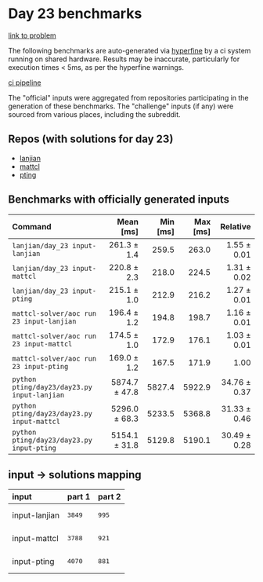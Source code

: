 # Day 23 benchmarks

[link to problem](http://adventofcode.com/2022/day/23)

The following benchmarks are auto-generated via [hyperfine](https://github.com/sharkdp/hyperfine) by a ci system running on shared hardware. Results may be inaccurate, particularly for execution times < 5ms, as per the hyperfine warnings.

[ci pipeline](http://ci.papercode.net:8080/teams/aoc2022/pipelines/aoc-compare-2022)

The "official" inputs were aggregated from repositories participating in the generation of these benchmarks. The "challenge" inputs (if any) were sourced from various places, including the subreddit.

## Repos (with solutions for day 23)


- [lanjian](https://github.com/LanJian/aoc-2022)
- [mattcl](https://github.com/mattcl/aoc2022)
- [pting](https://github.com/pting/aoc2022)

## Benchmarks with officially generated inputs
| Command | Mean [ms] | Min [ms] | Max [ms] | Relative |
|:---|---:|---:|---:|---:|
| `lanjian/day_23 input-lanjian` | 261.3 ± 1.4 | 259.5 | 263.0 | 1.55 ± 0.01 |
| `lanjian/day_23 input-mattcl` | 220.8 ± 2.3 | 218.0 | 224.5 | 1.31 ± 0.02 |
| `lanjian/day_23 input-pting` | 215.1 ± 1.0 | 212.9 | 216.2 | 1.27 ± 0.01 |
| `mattcl-solver/aoc run 23 input-lanjian` | 196.4 ± 1.2 | 194.8 | 198.7 | 1.16 ± 0.01 |
| `mattcl-solver/aoc run 23 input-mattcl` | 174.5 ± 1.0 | 172.9 | 176.1 | 1.03 ± 0.01 |
| `mattcl-solver/aoc run 23 input-pting` | 169.0 ± 1.2 | 167.5 | 171.9 | 1.00 |
| `python pting/day23/day23.py input-lanjian` | 5874.7 ± 47.8 | 5827.4 | 5922.9 | 34.76 ± 0.37 |
| `python pting/day23/day23.py input-mattcl` | 5296.0 ± 68.3 | 5233.5 | 5368.8 | 31.33 ± 0.46 |
| `python pting/day23/day23.py input-pting` | 5154.1 ± 31.8 | 5129.8 | 5190.1 | 30.49 ± 0.28 |

## input -> solutions mapping
|input|part 1|part 2|
|:---|:---|:---|
|input-lanjian|<pre>3849</pre>|<pre>995</pre>|
|input-mattcl|<pre>3788</pre>|<pre>921</pre>|
|input-pting|<pre>4070</pre>|<pre>881</pre>|
